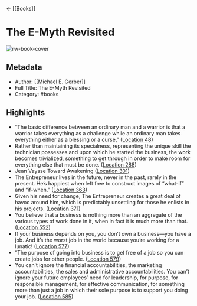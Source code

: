 ← [[Books]]


# The E-Myth Revisited
![rw-book-cover](https://images-na.ssl-images-amazon.com/images/I/51-J8ih05kL._SL200_.jpg)

## Metadata
- Author: [[Michael E. Gerber]]
- Full Title: The E-Myth Revisited
- Category: #books

## Highlights
- “The basic difference between an ordinary man and a warrior is that a warrior takes everything as a challenge while an ordinary man takes everything either as a blessing or a curse,” ([Location 48](https://readwise.io/to_kindle?action=open&asin=B000RO9VJK&location=48))
- Rather than maintaining its specialness, representing the unique skill the technician possesses and upon which he started the business, the work becomes trivialized, something to get through in order to make room for everything else that must be done. ([Location 288](https://readwise.io/to_kindle?action=open&asin=B000RO9VJK&location=288))
- Jean Vaysse Toward Awakening ([Location 301](https://readwise.io/to_kindle?action=open&asin=B000RO9VJK&location=301))
- The Entrepreneur lives in the future, never in the past, rarely in the present. He’s happiest when left free to construct images of “what-if” and “if-when.” ([Location 363](https://readwise.io/to_kindle?action=open&asin=B000RO9VJK&location=363))
- Given his need for change, The Entrepreneur creates a great deal of havoc around him, which is predictably unsettling for those he enlists in his projects. ([Location 371](https://readwise.io/to_kindle?action=open&asin=B000RO9VJK&location=371))
- You believe that a business is nothing more than an aggregate of the various types of work done in it, when in fact it is much more than that. ([Location 552](https://readwise.io/to_kindle?action=open&asin=B000RO9VJK&location=552))
- If your business depends on you, you don’t own a business—you have a job. And it’s the worst job in the world because you’re working for a lunatic! ([Location 577](https://readwise.io/to_kindle?action=open&asin=B000RO9VJK&location=577))
- “The purpose of going into business is to get free of a job so you can create jobs for other people. ([Location 579](https://readwise.io/to_kindle?action=open&asin=B000RO9VJK&location=579))
- You can’t ignore the financial accountabilities, the marketing accountabilities, the sales and administrative accountabilities. You can’t ignore your future employees’ need for leadership, for purpose, for responsible management, for effective communication, for something more than just a job in which their sole purpose is to support you doing your job. ([Location 585](https://readwise.io/to_kindle?action=open&asin=B000RO9VJK&location=585))

